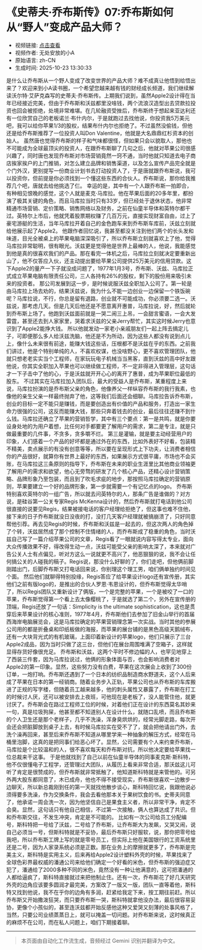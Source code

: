 # 《史蒂夫·乔布斯传》07:乔布斯如何从“野人”变成产品大师？

- 视频链接: [点击查看](https://www.bilibili.com/video/BV1eYx5z7E8y)
- 视频作者: 无处安放的小A
- 原始语言: zh-CN
- 生成时间: 2025-10-23 13:30:33

是什么让乔布斯从一个野人变成了改变世界的产品大师？难不成真让他悟到给悟出来了？欢迎来到小A读书圈，一个希望您越来越有钱的财经成长频道，我们继续解读沃尔特·艾萨克森写的史蒂夫·乔布斯传。上期我们说到，虽然Apple2设计得在当年已经接近完美，但由于乔布斯和沃兹都里没啥钱，两个流浪汉造型出去贷款拉投资也回会被拒绝，处境非常难堪。在几轮融资受挫后，乔布斯终于想起来亚达利还有一位欣赏自己的老板诺兰·布什内尔，于是就跑过去找他说，你投资我5万美元吧，我可以给你苹果1/3的股权，结果布什内尔也拒绝了。不过虽然没偷钱，但他还是给乔布斯推荐了一位投资人叫Don Valentine，他就是大名鼎鼎红杉资本的创始人。
虽然唐也觉得乔布斯的样子和气味都很怪，但如果只会以貌取人，那他也不可能成为全球最顶尖的投资人，在跟乔布斯聊了几句之后，他就对苹果公司很感兴趣了，同时唐也发现乔布斯对市场营销竟然一窍不通，当时他就只知道去电子商店挨家挨户的上门推销，对怎么建立品牌和销售渠道，以及怎么宣传产品完全就是个门外汉，更别提写一份商业计划书去打动投资人了，于是唐就跟乔布斯说，我可以投资你，但前提是你必须找到一个懂这些东西的合伙人。乔布斯说，那你给我推荐几个吧，唐就去给他挑选了仨。
幸运的是，其中有一个人跟乔布斯一拍即合，有种相见恨晚的感觉，这个人就是麦克·马库拉。他在苹果后面的20多年里，都扮演了极其关键的角色，而且马库拉当时只有33岁，但已经处于退休状态，他非常精通市场营销、定价策略、销售网络以及财务，之前在仙童半导体和英特尔都干过。英特尔上市后，他就凭着股票期权赚了几百万元，直接实现财富自由，过上了豪宅游艇的生活，当年马库拉开着自己的金色跑车来到乔布斯车库前，沃兹立刻就给他展示起了Apple2。
他跟作者回忆说，我甚至都没关注到他们两个的长头发和味道，目光全被桌上的苹果电脑深深吸引了，所以乔布斯立刻就喜欢上了他，觉得马库拉非常聪明，很有眼光。沃兹更是觉得他是世界上最棒的人，他说，我能感觉到他是真的很喜欢我们的产品。那在看完一体机之后，马库拉立刻就决定要重新出山了，他不仅答应入伙，还主动提出要给苹果公司提供25万美元的信用贷款。这下Apple2的量产一下子就没成问题了，1977年1月3号，乔布斯、沃兹、马库拉正式成立苹果电脑有限责任公司，三人各持有26%的股权，剩下的股份用来吸引未来的投资者。
那公司发展到这一步，是时候说服沃兹全职加入公司了。第一轮是由马库拉上场去劝的，结果沃兹说，我为什么不能一边创业一边保留一个铁饭碗呢？马库拉说，不行，你总是留有退路，创业就不可能成功，你必须要二选一。沃兹说，那考虑几天。但是几天后他还是不愿意离开惠普，马库拉说，好，然后就轮到乔布斯上场了。他跑到沃兹面前就是一哭二闹三上吊，一会甜言蜜语，一会大发雷霆，甚至还去到人家家里，哭着求沃兹的父亲Jerry帮忙，其实这时候Jerry也意识到了Apple2能挣大钱。
所以他就发动一家老小亲戚朋友们一起上阵去搞定儿子，可即便那么多人给沃兹洗脑，他还是不为所动，因为这些人都没有说到点儿上，像什么未来很有前途，能赚大钱这些话，压根都不是沃兹在乎的东西。之前我们讲过，他是个特别单纯的人，不喜欢权谋，也没啥野心，更不喜欢管理团队，他就只想老老实实当个工程师，在家玩玩电子机械当当黑客，直到沃兹的高中好友跟他说，你其实全职加入苹果也可以继续做工程师，不一定非得进入管理层，这句话才一下子击中了他的心，于是沃兹就开开心心的离开了惠普，成为苹果职位最低的股东。
不过其实在马库拉加入团队后，最大的受益人是乔布斯，某重程度上来说，马库拉扮演的是乔布斯父亲的角色，他像养父一样纵容乔布斯的我行我素，也像他的亲生父亲一样最终抛弃了他，这等我们后面还会细聊。马库拉告诉乔布斯，创业的目标一定不能只是赚钱，而是要创造出有价值的产品和服务，打造出一家生命力很强的公司，这反而能赚大钱，那些只奔着钱去的创业，最后往往还赚不到什么钱。马库拉还确立了苹果的营销哲学，其中有三个要点：第一是共鸣，就是你要设身处地的为用户着想，比任何对手都要更了解用户的需求，第二是专注，就是只做最重要的几件事，不贪多，贪多嚼不烂。
第三是灌输，就是要主动经营用户的印象，人们感着一个产品的好坏都是通过外在的东西，比如外表好不好看，包装精不精美，卖点展示的有没有创意等等，所以要在呈现形式上下功夫，让消费者相信你的产品很好，就算你有世界上最好的东西，如果展示方式很平庸，市场也不会买账，在马库拉这三条原则的指导下，乔布斯在未来的职业生涯里比其他商业领袖更了解用户的需求和欲望，他心无旁骛的研发了几个核心产品，还精心设计营销策略、品牌形象乃至包装，而且到了吹毛求疵的地步，那按照马库拉确定的营销原则，苹果要建立一个好的品牌形象，第一步就需要一个有记忆点的logo。
乔布斯特别喜欢英特尔的一组广告，所以就去问英特尔的人，那条广告是谁做的？对方说，是硅谷第一公关专家Regis McKenna设计的，然后乔布斯就打电话到他公司很直接的说要见Regis，结果被接电话的客户经理给拒绝了，但这事也难不住他，接下来的日子乔布斯就没日没夜的打，没打几天客户经理就被搞崩溃了，只好同意帮他引荐。再去见Regis的时候，乔布斯和沃兹是一起去的，但这次两人的角色掉了个转，沃兹居然成了那个控制不住情绪的人，而乔布斯成了稳重的角色，当时沃兹自己写了一篇介绍苹果公司的文章，Regis看了一眼就说内容写得太专业，面向大众传播效果不好，得改得生动一点，沃兹可能受父亲的影响太深了，本来就对广告公关人士有点偏见，听对方这么一说就更不高兴了，他恶狠狠的说，我不会让任何搞公关的人碰我的稿子。Regis说，那没什么好聊的了，你们走吧，但他俩前脚刚踏出门，后脚乔布斯又打电话回来说，你别理这个理工男，咱们俩单独约时间见个面。
然后他们就聊得特别投缘，Regis答应了给苹果设计logo还有宣传册，其实他们之前有版logo的，是推出的合伙人罗恩·韦恩设计的，但乔布斯觉得太华哨了，所以Regis团队又重新设计了俩版，一个是完整的苹果，一个是被咬了一口的苹果，乔布斯觉得第一个看上去太像樱桃了，于是就选了第二个，另外在宣传册的顶端，Regis还放了一句话：Simplicity is the ultimate sophistication，这也是贯穿后来苹果设计的核心准则，1977年4月，乔布斯他们去参加了旧金山举行的首届西海岸电脑展览会，这是马库拉确定的苹果营销理念第一次实战。当时其他的参展公司用的都是折叠桌和印纸板做的海报，而苹果的展台铺的是黑色高级天鹅绒布，还有一大块背光式的有机玻璃，上面印着新设计的苹果logo，他们只展示了三台Apple2成品，因为当时只做了这三台，但他们在展台周围堆满了空箱子，这样就显得存货好像很充足。
乔布斯和沃兹，这两个平时不修边幅的人，也罕见地穿上了西装三件套，因为马库拉说过，他俩的形象体面与否，也会影响消费者对Apple2的第一印象。显然，这些努力没有白费，苹果在这次展会上收到了300份订单，一炮打响。乔布斯还遇到了一个日本的纺织品制造商水野道夫，这个人后来成了苹果在日本的第一经销商。随着业务步入正轨，苹果公司也从乔布斯的车库搬进了正规的写字楼，但随着员工越来越多，他的刺头属性又暴露了，乔布斯在打工的时候讨人厌，还可以被安排去上夜班，可他现在是老板了，没人能管住他，就更讨厌了。乔布斯会在路过工程师工位的时候，对着他们正在设计的东西莫名其妙来一句，真是垃圾狗屎，他甚至都不知道别人在设计什么，就随口乱喷，而且乔布斯的个人卫生还是那个老样子，几乎不洗澡，浑身臭烘烘的，经常光脚走路，每次开会还会把脏脚放到桌子上去，有时候马库拉实在受不了了，就会把他请出门外，去洗个澡再回来，甚至后来乔布斯不知道从哪里学来一种抽象的解压方式，经常在马桶里泡脚，这真的是把同事们给恶心坏了。显然，公司需要有个人来约束乔布斯，马库拉是个比较温和的人，很不喜欢每天和乔布斯对抗，所以他决定要给苹果找一位总裁来干这事。
于是他就找到了自己以前在仙童半导体的同事麦克斯·斯科特，他不仅很懂电子工程学，还管理过大团队，从履历上看来非常合适，那沃兹这儿可听了肯定是很赞成的，但乔布斯就非常抵触了，他知道斯科特就是来管他的。可另外两大股东都同意了，木已成舟，他也不得不接受现实，乔布斯很喜欢一边散步一边聊天，所以新总裁刚到任的第一天就找他散步谈心，斯科特回忆说，我跟他说必须得要多洗澡，作为交换条件，我会去看他那本关于果树饮食的书。史蒂夫同意了，他承诺一周会洗一次，因为他坚信自己是果食主义者，所以非常干净，肯定不会臭。显然，这句话只有他自己相信，不过第一次接触，俩人也算达成了共识。但和乔布斯交往，不发生冲突，肯定是不可能的。
比如有一次公司给员工分配编号，斯科特把一号给了沃兹，二号给了乔布斯，让乔布斯大为发飙，又哭又闹，说自己必须当一号，但斯科特就是不妥协，最后乔布斯只好服软，说，那你把零号给我吧，所以乔布斯工牌上写的就是零号员工，但实际上他在美国银行的工资系统里还是二号，因为人家录系统必须是正数。那在业务上的摩擦就更多了，乔布斯是完美主义，斯科特是实用主义，后来再给Apple2设计塑料外壳的时候，苹果找来了全球色彩界最权威的潘通公司来给他们确定一个好看的米色，但乔布斯的强迫症又犯了，潘通给了2000多种不同的米色，竟然没有一种让他满意的，这可把潘通的人都给逼疯了，斯科特直接就过来把他制止住。还有一次，乔布斯花了好几天研究外壳的边角应该要多圆润才最完美，方案改了一版又一版，团队一直等着他，斯科特又找到他说，我不在乎你的边角有多润，赶紧给我定下来，按工期往前赶。所以乔布斯又开始撒泼狂哭，而只要乔布斯一哭，斯科特就拿他没办法，最后很容易妥协，更像个小孩似的，甚至连沃兹都开始反感他这种又爱哭又刻薄的处事风格了，当然，只要公司业绩蒸蒸日上，就可以掩盖一切问题。对乔布斯来说，这时候真正的麻烦不在公司，而在私人问题上，咱们下期接着聊。

---

> 本页面由自动化工作流生成，音频经过 Gemini 识别并翻译为中文。
